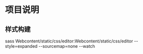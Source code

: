 # 项目说明

## 样式构建
sass Webcontent/static/css/editor:Webcontent/static/css/editor --style=expanded --sourcemap=none --watch